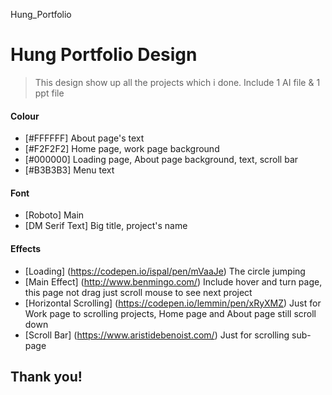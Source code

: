 Hung_Portfolio

# Hung Portfolio Design
> This design show up all the projects which i done. Include 1 AI file & 1 ppt file
#### Colour
- [#FFFFFF] About page's text
- [#F2F2F2] Home page, work page background
- [#000000] Loading page, About page background, text, scroll bar
- [#B3B3B3] Menu text
#### Font
- [Roboto] Main
- [DM Serif Text] Big title, project's name
#### Effects
- [Loading] (https://codepen.io/ispal/pen/mVaaJe) The circle jumping
- [Main Effect] (http://www.benmingo.com/) Include hover and turn page, this page not drag just scroll mouse to see next project
- [Horizontal Scrolling] (https://codepen.io/lemmin/pen/xRyXMZ) Just for Work page to scrolling projects, Home page and About page still scroll down
- [Scroll Bar] (https://www.aristidebenoist.com/) Just for scrolling sub-page
## Thank you!
